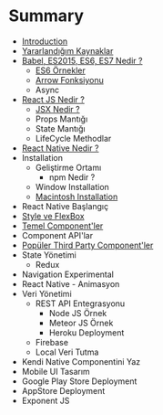 # Summary

* [Introduction](README.md)
* [Yararlandığım Kaynaklar](yararlandığım-kaynaklar.md)
* [Babel, ES2015, ES6, ES7 Nedir ?](babel-es2015-es6-es7-nedir-.md)
    * [ES6 Örnekler](es6-örnekler.md)
    * [Arrow Fonksiyonu](arrow-fonksiyonu.md)
    * Async
* [React JS Nedir ?](chapter1.md)
    * [JSX Nedir ?](jsx-nedir-.md)
    * Props Mantığı
    * State Mantığı
    * LifeCycle Methodlar
* [React Native Nedir ?](react-native-nedir-.md)
* Installation
    * Geliştirme Ortamı
        * npm Nedir ?
    * Window Installation
    * [Macintosh Installation](macintosh-installation.md)
* React Native Başlangıç
* [Style ve FlexBox](flexbox-style.md)
* [Temel Component'ler](temel-componentler.md)
* Component API'lar
* [Popüler Third Party Component'ler](popüler-component-kütüphaneleri.md)
* State Yönetimi
    * Redux
* Navigation Experimental
* React Native - Animasyon
* Veri Yönetimi
    * REST API Entegrasyonu
        * Node JS Örnek
        * Meteor JS Örnek
        * Heroku Deployment
    * Firebase
    * Local Veri Tutma
* Kendi Native Componentini Yaz
* Mobile UI Tasarım
* Google Play Store Deployment
* AppStore Deployment
* Exponent JS

